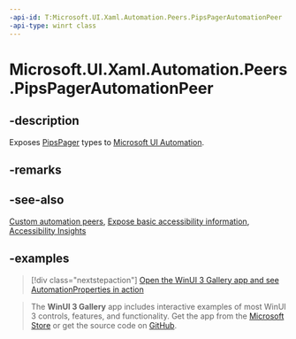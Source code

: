 ```yaml
---
-api-id: T:Microsoft.UI.Xaml.Automation.Peers.PipsPagerAutomationPeer
-api-type: winrt class
---
```


# Microsoft.UI.Xaml.Automation.Peers.PipsPagerAutomationPeer

<!--
public class PipsPagerAutomationPeer : Windows.UI.Xaml.Automation.Peers.FrameworkElementAutomationPeer
-->


## -description

Exposes [PipsPager](../microsoft.ui.xaml.controls/pipspager.md) types to [Microsoft UI Automation](/windows/win32/winauto/entry-uiauto-win32).

## -remarks

## -see-also

[Custom automation peers](/windows/apps/design/accessibility/custom-automation-peers), [Expose basic accessibility information](/windows/apps/design/accessibility/basic-accessibility-information), [Accessibility Insights](https://accessibilityinsights.io/)

## -examples

> [!div class="nextstepaction"]
> [Open the WinUI 3 Gallery app and see AutomationProperties in action](winui3gallery:/item/AutomationProperties)

> The **WinUI 3 Gallery** app includes interactive examples of most WinUI 3 controls, features, and functionality. Get the app from the [Microsoft Store](https://www.microsoft.com/store/productId/9P3JFPWWDZRC) or get the source code on [GitHub](https://github.com/microsoft/WinUI-Gallery).

